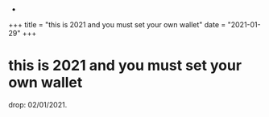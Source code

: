 -
+++
title = "this is 2021 and you must set your own wallet"
date = "2021-01-29"
+++

# this is 2021 and you must set your own wallet

drop: 02/01/2021.